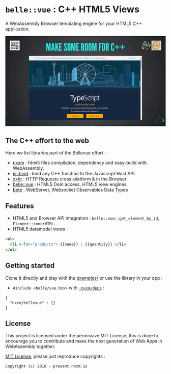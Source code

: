 # `belle::vue` : C++ HTML5 Views
A WebAssembly Browser templating engine for your HTML5 C++ application.

![Deo](./demo.gif)

## The C++ effort to the web
Here we list libraries part of the Bellevue effort :
- [nxxm](https://nxxm.github.io/) : html5 files compilation, dependency and easy-build with WebAssembly.
- [js::bind](https://github.com/nxxm/js-bind) : bind any C++ function to the Javascript Host API.
- [xxhr](https://nxxm.github.io/xxhr) : HTTP Requests cross-platform &amp; in the Browser
- [belle::vue](https://github.com/bellevue) : HTML5 Dom access, HTML5 view engines.
- [bete](https://github.com/nxxm/bete) : WebServer, Websocket Observables Data Types

## Features

* HTML5 and Browser API integration : `belle::vue::get_element_by_id`, `Element::innerHTML`...
* HTML5 datamodel views : 

```html
<ul>
  <li v-for="products"> {{name}} : {{quantity}} </li>
</ul>
```

## Getting started
Clone it directly and play with the [examples/](./examples) or use the library in your app : 

* `#include <belle/vue.hxx>` with [`.nxxm/deps`](https://nxxm.github.io) : 

```
{
  "nxxm/bellevue" : {}
}
```


## License
This project is licensed under the permissive MIT License, this is done to encourage you to contribute and make the next generation of Web Apps in WebAssembly together. 

[MIT License](./LICENSE.md), please just reproduce copyrights : 

```
Copyright (c) 2018 - present nxxm.io
```

